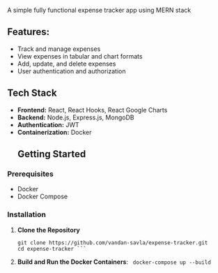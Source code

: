 A simple fully functional expense tracker app using MERN stack

## Features:
- Track and manage expenses
- View expenses in tabular and chart formats
- Add, update, and delete expenses
- User authentication and authorization

## Tech Stack

- **Frontend:** React, React Hooks, React Google Charts
- **Backend:** Node.js, Express.js, MongoDB
- **Authentication:** JWT
- **Containerization:** Docker
  ## Getting Started

### Prerequisites

- Docker
- Docker Compose

### Installation

1. **Clone the Repository**

   ```
   git clone https://github.com/vandan-savla/expense-tracker.git
   cd expense-tracker ```
2. **Build and Run the Docker Containers**:
     ``` docker-compose up --build```
